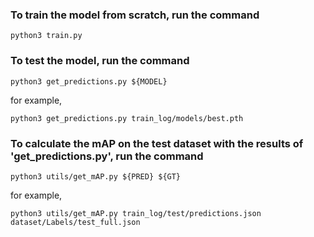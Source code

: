 ### To train the model from scratch, run the command
```
python3 train.py
```

### To test the model, run the command
```
python3 get_predictions.py ${MODEL}
```
for example,

```
python3 get_predictions.py train_log/models/best.pth
```

### To calculate the mAP on the test dataset with the results of 'get_predictions.py', run the command
```
python3 utils/get_mAP.py ${PRED} ${GT}
```
for example,
```
python3 utils/get_mAP.py train_log/test/predictions.json dataset/Labels/test_full.json
```
